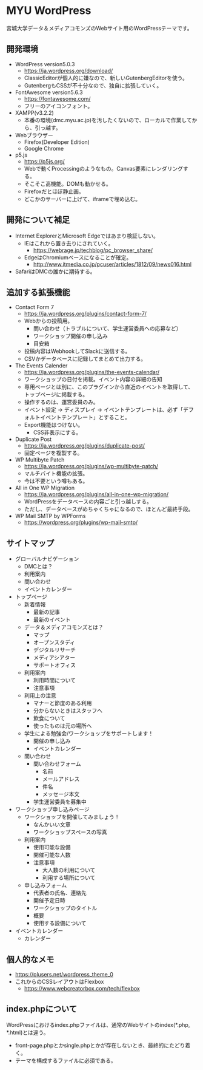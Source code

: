 # MYU WordPress
宮城大学データ＆メディアコモンズのWebサイト用のWordPressテーマです。

## 開発環境
- WordPress version5.0.3
  - https://ja.wordpress.org/download/
  - ClassicEditorが個人的に嫌なので、新しいGutenbergEditorを使う。
  - GutenbergもCSSが不十分なので、独自に拡張していく。
- FontAwesome version5.6.3
  - https://fontawesome.com/
  - フリーのアイコンフォント。
- XAMPP(v3.2.2)
  - 本番の環境(dmc.myu.ac.jp)を汚したくないので、ローカルで作業してから、引っ越す。
- Webブラウザー
  - Firefox(Developer Edition)
  - Google Chrome
- p5.js
  - https://p5js.org/
  - Webで動くProcessingのようなもの。Canvas要素にレンダリングする。
  - そこそこ高機能。DOMも動かせる。
  - Firefoxだとほぼ静止画。
  - どこかのサーバーに上げて、iframeで埋め込む。

## 開発について補足
- Internet ExplorerとMicrosoft Edgeではあまり検証しない。
  - IEはこれから置き去りにされていく。
    - https://webrage.jp/techblog/pc_browser_share/
  - EdgeはChromiumベースになることが確定。
    - http://www.itmedia.co.jp/pcuser/articles/1812/09/news016.html
- SafariはDMCの誰かに期待する。

## 追加する拡張機能
- Contact Form 7
  - https://ja.wordpress.org/plugins/contact-form-7/
  - Webからの投稿用。
    - 問い合わせ（トラブルについて、学生運営委員への応募など）
    - ワークショップ開催の申し込み
    - 目安箱
  - 投稿内容はWebhookしてSlackに送信する。
  - CSVかデータベースに記録してまとめて出力する。
- The Events Calender
  - https://ja.wordpress.org/plugins/the-events-calendar/
  - ワークショップの日付を掲載。イベント内容の詳細の告知
  - 専用ページとは別に、このプラグインから直近のイベントを取得して、トップページに掲載する。
  - 操作するのは、運営委員のみ。
  - イベント設定 -> ディスプレイ -> イベントテンプレートは、必ず「デフォルトイベントテンプレート」とすること。
  - Export機能はつけない。
    - CSS非表示にする。
- Duplicate Post
  - https://ja.wordpress.org/plugins/duplicate-post/
  - 固定ページを複製する。
- WP Multibyte Patch
  - https://ja.wordpress.org/plugins/wp-multibyte-patch/
  - マルチバイト機能の拡張。
  - 今は不要という噂もある。
- All in One WP Migration
  - https://ja.wordpress.org/plugins/all-in-one-wp-migration/
  - WordPressをデータベースの内容ごと引っ越しする。
  - ただし、データベースがめちゃくちゃになるので、ほとんど最終手段。
- WP Mail SMTP by WPForms
  - https://wordpress.org/plugins/wp-mail-smtp/

## サイトマップ
- グローバルナビゲーション
  - DMCとは？
  - 利用案内
  - 問い合わせ
  - イベントカレンダー
- トップページ
  - 新着情報
    - 最新の記事
    - 最新のイベント
  - データ＆メディアコモンズとは？
    - マップ
    - オープンスタディ
    - デジタルリサーチ
    - メディアシアター
    - サポートオフィス
  - 利用案内
    - 利用時間について
    - 注意事項
  - 利用上の注意
    - マナーと節度のある利用
    - 分からないときはスタッフへ
    - 飲食について
    - 使ったものは元の場所へ
  - 学生による勉強会/ワークショップをサポートします！
    - 開催の申し込み
    - イベントカレンダー
  - 問い合わせ
    - 問い合わせフォーム
      - 名前
      - メールアドレス
      - 件名
      - メッセージ本文
    - 学生運営委員を募集中
- ワークショップ申し込みページ
  - ワークショップを開催してみましょう！
    - なんかいい文章
    - ワークショップスペースの写真
  - 利用案内
    - 使用可能な設備
    - 開催可能な人数
    - 注意事項
      - 大人数の利用について
      - 利用する場所について
  - 申し込みフォーム
    - 代表者の氏名、連絡先
    - 開催予定日時
    - ワークショップのタイトル
    - 概要
    - 使用する設備について
- イベントカレンダー
  - カレンダー

## 個人的なメモ
- https://plusers.net/wordpress_theme_0
- これからのCSSレイアウトはFlexbox
  - https://www.webcreatorbox.com/tech/flexbox

## index.phpについて
WordPressにおけるindex.phpファイルは、通常のWebサイトのindex(*.php, *.html)とは違う。

- front-page.phpとかsingle.phpとかが存在しないとき、最終的にたどり着く。
- テーマを構成するファイルに必須である。